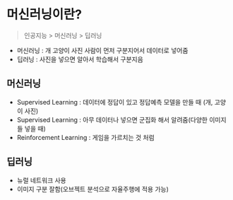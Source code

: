# 머신러닝이란?
>인공지능 > 머신러닝 > 딥러닝
- 머신러닝 : 개 고양이 사진 사람이 먼저 구분지어서 데이터로 넣어줌
- 딥러닝 : 사진을 넣으면 알아서 학습해서 구분지음

## 머신러닝 
- Supervised Learning : 데이터에 정답이 있고 정답예측 모델을 만들 때 (개, 고양이 사진)
- Supervised Learning : 아무 데이터나 넣으면 군집화 해서 알려줌(다양한 이미지들 넣을 때)
- Reinforcement Learning : 게임을 가르치는 것 처럼


## 딥러닝
- 뉴럴 네트워크 사용
- 이미지 구분 잘함(오브젝트 분석으로 자율주행에 적용 가능)
